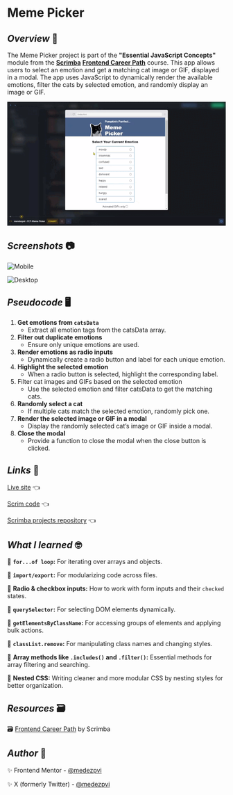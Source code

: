 # Meme Picker

## *Overview* 🧐

The Meme Picker project is part of the **"Essential JavaScript Concepts"** module from the [**Scrimba**](https://v2.scrimba.com/home) [**Frontend Career Path**](https://v2.scrimba.com/the-frontend-developer-career-path-c0j) course. This app allows users to select an emotion and get a matching cat image or GIF, displayed in a modal. The app uses JavaScript to dynamically render the available emotions, filter the cats by selected emotion, and randomly display an image or GIF.

![Meme Picker](./assets/screenshot/sample.gif)

## *Screenshots* 📷

![Mobile](./assets/screenshot/mobile.avif)

![Desktop](./assets/screenshot/desktop.avif)

## *Pseudocode* 🖥️

1. **Get emotions from `catsData`**
    + Extract all emotion tags from the catsData array.
1. **Filter out duplicate emotions**
    + Ensure only unique emotions are used.
1. **Render emotions as radio inputs**
    + Dynamically create a radio button and label for each unique emotion.
1. **Highlight the selected emotion**
    + When a radio button is selected, highlight the corresponding label.
1. Filter cat images and GIFs based on the selected emotion
    + Use the selected emotion and filter catsData to get the matching cats.
1. **Randomly select a cat**
    + If multiple cats match the selected emotion, randomly pick one.
1. **Render the selected image or GIF in a modal**
    + Display the randomly selected cat’s image or GIF inside a modal.
1. **Close the modal**
    + Provide a function to close the modal when the close button is clicked.

## *Links* 🔗

[Live site](https://mendezpvi.github.io/fcp-meme-picker/) 👈

[Scrim code](https://v2.scrimba.com/s0nu96bnu7) 👈

[Scrimba projects repository](https://github.com/mendezpvi/fcp-scrimba) 👈

## *What I learned* 🤓

🔳 **`for...of loop`:** For iterating over arrays and objects.

🔳 **`import/export`:** For modularizing code across files.

🔳 **Radio & checkbox inputs:** How to work with form inputs and their `checked` states.

🔳 **`querySelector`:** For selecting DOM elements dynamically.

🔳 **`getElementsByClassName`:** For accessing groups of elements and applying bulk actions.

🔳 **`classList.remove`:** For manipulating class names and changing styles.

🔳 **Array methods like `.includes()` and `.filter()`:** Essential methods for array filtering and searching.

🔳 **Nested CSS:** Writing cleaner and more modular CSS by nesting styles for better organization.

## *Resources* 🗃️

🗃️ [Frontend Career Path](https://v2.scrimba.com/the-frontend-developer-career-path-c0j) by Scrimba

## *Author* 🔰

✨ Frontend Mentor - [@medezpvi](https://www.frontendmentor.io/profile/mendezpvi)

✨ X (formerly Twitter) - [@medezpvi](https://x.com/mendezpvi)